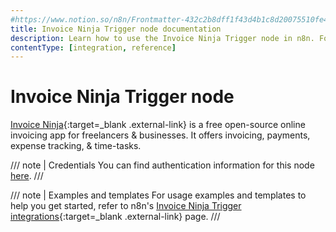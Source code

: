 ```yaml
---
#https://www.notion.so/n8n/Frontmatter-432c2b8dff1f43d4b1c8d20075510fe4
title: Invoice Ninja Trigger node documentation
description: Learn how to use the Invoice Ninja Trigger node in n8n. Follow technical documentation to integrate Invoice Ninja Trigger node into your workflows.
contentType: [integration, reference]
---
```


# Invoice Ninja Trigger node

[Invoice Ninja](https://www.invoiceninja.com/){:target=_blank .external-link} is a free open-source online invoicing app for freelancers & businesses. It offers invoicing, payments, expense tracking, & time-tasks.

/// note | Credentials
You can find authentication information for this node [here](/integrations/builtin/credentials/invoiceninja/).
///

///  note  | Examples and templates
For usage examples and templates to help you get started, refer to n8n's [Invoice Ninja Trigger integrations](https://n8n.io/integrations/invoice-ninja-trigger/){:target=_blank .external-link} page.
///
